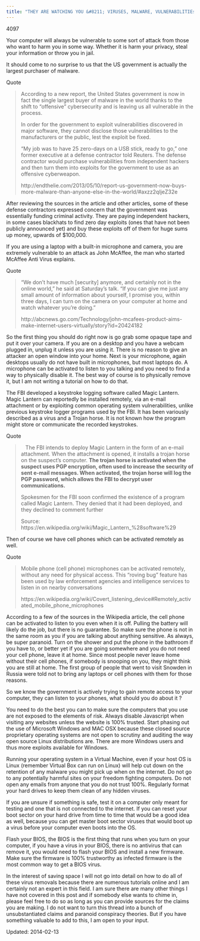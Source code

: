 ```yaml
---
title: "THEY ARE WATCHING YOU &#8211; VIRUSES, MALWARE, VULNERABILITIEs"
---
```

4097


<p>Your computer will always be vulnerable to some sort of attack from those who want to harm you in some way. Whether it is harm your privacy, steal your information or throw you in jail.</p>
<p>It should come to no surprise to us that the US government is actually the largest purchaser of malware.</p>
<div>
<div>Quote</div>
</div>
<blockquote><p>According to a new report, the United States government is now in fact the single largest buyer of malware in the world thanks to the shift to “offensive” cybersecurity and is leaving us all vulnerable in the process.</p>
<p>In order for the government to exploit vulnerabilities discovered in major software, they cannot disclose those vulnerabilities to the manufacturers or the public, lest the exploit be fixed.</p>
<p>“My job was to have 25 zero-days on a USB stick, ready to go,” one former executive at a defense contractor told Reuters. The defense contractor would purchase vulnerabilities from independent hackers and then turn them into exploits for the government to use as an offensive cyberweapon.</p>
<p>http://endthelie.com/2013/05/10/report-us-government-now-buys-more-malware-than-anyone-else-in-the-world/#axzz2qIjeZ32e</p></blockquote>
<p>After reviewing the sources in the article and other articles, some of these defense contractors expressed concern that the government was essentially funding criminal activity. They are paying independent hackers, in some cases blackhats to find zero day exploits (ones that have not been publicly announced yet) and buy these exploits off of them for huge sums up money, upwards of $100,000.</p>
<p>If you are using a laptop with a built-in microphone and camera, you are extremely vulnerable to an attack as John McAffee, the man who started McAffee Anti Virus explains.</p>
<div>
<div>Quote</div>
</div>
<blockquote><p>&#8220;We don&#8217;t have much [security] anymore, and certainly not in the online world,&#8221; he said at Saturday&#8217;s talk. &#8220;If you can give me just any small amount of information about yourself, I promise you, within three days, I can turn on the camera on your computer at home and watch whatever you&#8217;re doing.&#8221;</p>
<p>http://abcnews.go.com/Technology/john-mcafees-product-aims-make-internet-users-virtually/story?id=20424182</p></blockquote>
<p>So the first thing you should do right now is go grab some opaque tape and put it over your camera. If you are on a desktop and you have a webcam plugged in, unplug it unless you are using it. There is no reason to give an attacker an open window into your home. Next is your microphone, again desktops usually do not have built in microphones, but most laptops do. A microphone can be activated to listen to you talking and you need to find a way to physically disable it. The best way of course is to physically remove it, but I am not writing a tutorial on how to do that.</p>
<p>The FBI developed a keystroke logging software called Magic Lantern. Magic Lantern can reportedly be installed remotely, via an e-mail attachment or by exploiting common operating system vulnerabilities, unlike previous keystroke logger programs used by the FBI. It has been variously described as a virus and a Trojan horse. It is not known how the program might store or communicate the recorded keystrokes.</p>
<div>
<div>Quote</div>
</div>
<blockquote><p>   The FBI intends to deploy Magic Lantern in the form of an e-mail attachment. When the attachment is opened, it installs a trojan horse on the suspect&#8217;s computer. <strong>The trojan horse is activated when the suspect uses PGP encryption, often used to increase the security of sent e-mail messages. When activated, the trojan horse will log the PGP password, which allows the FBI to decrypt user communications.</strong></p>
<p>Spokesmen for the FBI soon confirmed the existence of a program called Magic Lantern. They denied that it had been deployed, and they declined to comment further</p>
<p>Source: https://en.wikipedia.org/wiki/Magic_Lantern_%28software%29</p></blockquote>
<p>Then of course we have cell phones which can be activated remotely as well.</p>
<div>
<div>Quote</div>
</div>
<blockquote><p>Mobile phone (cell phone) microphones can be activated remotely, without any need for physical access. This &#8220;roving bug&#8221; feature has been used by law enforcement agencies and intelligence services to listen in on nearby conversations</p>
<p>https://en.wikipedia.org/wiki/Covert_listening_device#Remotely_activated_mobile_phone_microphones</p></blockquote>
<p>According to a few of the sources in the Wikipedia article, the cell phone can be activated to listen to you even when it is off. Pulling the battery will likely do the job, but there is no guarantee. So make sure the phone is not in the same room as you if you are talking about anything sensitive. As always, be super paranoid. Turn on the shower and put the phone in the bathroom if you have to, or better yet if you are going somewhere and you do not need your cell phone, leave it at home. Since most people never leave home without their cell phones, if somebody is snooping on you, they might think you are still at home. The first group of people that went to visit Snowden in Russia were told not to bring any laptops or cell phones with them for those reasons.</p>
<p>So we know the government is actively trying to gain remote access to your computer, they can listen to your phones, what should you do about it ?</p>
<p>You need to do the best you can to make sure the computers that you use are not exposed to the elements of risk. Always disable Javascript when visiting any websites unless the website is 100% trusted. Start phasing out the use of Microsoft Windows and MAC OSX because these closed source proprietary operating systems are not open to scrutiny and auditing the way open source Linux distributions are. There are more Windows users and thus more exploits available for Windows.</p>
<p>Running your operating system in a Virtual Machine, even if your host OS is Linux (remember Virtual Box can run on Linux) will help cut down on the retention of any malware you might pick up when on the internet. Do not go to any potentially harmful sites on your freedom fighting computers. Do not open any emails from anyone that you do not trust 100%. Regularly format your hard drives to keep them clean of any hidden viruses.</p>
<p>If you are unsure if something is safe, test it on a computer only meant for testing and one that is not connected to the internet. If you can reset your boot sector on your hard drive from time to time that would be a good idea as well, because you can get master boot sector viruses that would boot up a virus before your computer even boots into the OS.</p>
<p>Flash your BIOS, the BIOS is the first thing that runs when you turn on your computer, if you have a virus in your BIOS, there is no antivirus that can remove it, you would need to flash your BIOS and install a new firmware. Make sure the firmware is 100% trustworthy as infected firmware is the most common way to get a BIOS virus.</p>
<p>In the interest of saving space I will not go into detail on how to do all of these virus removals because there are numerous tutorials online and I am certainly not an expert in this field. I am sure there are many other things I have not covered in this post and if somebody else wants to chime in, please feel free to do so as long as you can provide sources for the claims you are making. I do not want to turn this thread into a bunch of unsubstantiated claims and paranoid conspiracy theories. But if you have something valuable to add to this, I am open to your input.</p>

Updated: 2014-02-13

